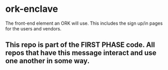 # ork-enclave
The front-end element an ORK will use. This includes the sign up/in pages for the users and vendors.

## This repo is part of the FIRST PHASE code. All repos that have this message interact and use one another in some way.
